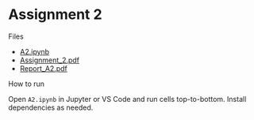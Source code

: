 # Assignment 2

Files

- [A2.ipynb](./A2.ipynb)
- [Assignment_2.pdf](./Assignment_2.pdf)
- [Report_A2.pdf](./Report_A2.pdf)

How to run

Open `A2.ipynb` in Jupyter or VS Code and run cells top-to-bottom. Install dependencies as needed.
